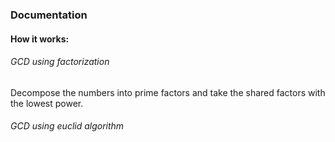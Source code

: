 ### Documentation

#### How it works:
###### GCD using factorization
Decompose the numbers into prime factors and take the shared
factors with the lowest power.
###### GCD using euclid algorithm